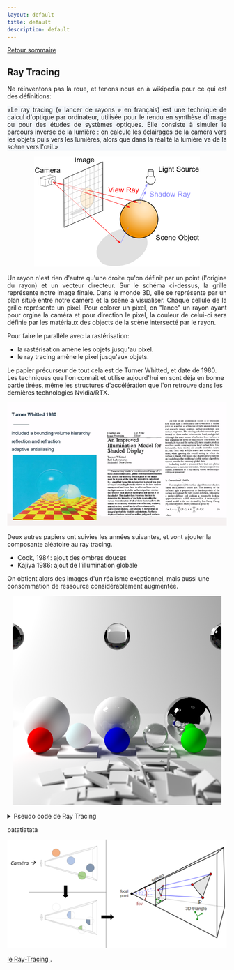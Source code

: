 ```yaml
---
layout: default
title: default
description: default
---
```


[Retour sommaire](./)

## Ray Tracing 


<p style='text-align: justify;'> 
Ne réinventons pas la roue, et tenons nous en à wikipedia pour ce qui est des définitions:
</p>

<p style='text-align:justify; background-color:#f3f6fa'> 
  «Le ray tracing (« lancer de rayons » en français) est une technique de calcul d'optique par ordinateur, utilisée pour le rendu en synthèse d'image ou pour des études de systèmes optiques. Elle consiste à simuler le parcours inverse de la lumière : on calcule les éclairages de la caméra vers les objets puis vers les lumières, alors que dans la réalité la lumière va de la scène vers l'œil.»
</p>

<p align="center"><img src="img_RTschema.png" alt="alt text" width="380"></p>

<p style='text-align: justify;'> 
Un rayon n'est rien d'autre qu'une droite qu'on définit par un point (l'origine du rayon) et un vecteur directeur.
Sur le schéma ci-dessus, la grille représente notre image finale. Dans le monde 3D, elle se représente par un plan situé entre notre caméra et la scène à visualiser. Chaque cellule de la grille représente un pixel. Pour colorer un pixel, on  "lance" un rayon ayant pour orgine la caméra et pour direction le pixel, la couleur de celui-ci sera définie par les matériaux des objects de la scène intersecté par le rayon. 
</p>

Pour faire le parallèle avec la rastérisation:
- la rastérisation amène les objets jusqu'au pixel.
- le ray tracing amène le pixel jusqu'aux objets.

Le papier précurseur de tout cela est de Turner Whitted, et date de 1980. Les techniques que l'on connait et utilise aujourd'hui en sont déja en bonne partie tirées, même les structures d'accélération que l'on retrouve dans les dernières technologies Nvidia/RTX.

<p align="center"><img src="img_RTwhitted.png" alt="alt text" width="580"></p>

Deux autres papiers ont suivies les années suivantes, et vont ajouter la composante aléatoire au ray tracing.
- Cook, 1984: ajout des ombres douces
- Kajiya 1986: ajout de l'illumination globale

On obtient alors des images d'un réalisme exeptionnel, mais aussi une consommation de ressource considérablement augmentée.

<p align="center"><img src="img_wikiRTpres.png" alt="alt text" width="480"></p>

<details>
  
  <summary>Pseudo code de Ray Tracing</summary>

  ```cpp
    Color TracePath(Ray ray, count depth) {
      if (depth >= MaxDepth) {
        return Black;  // Bounced enough times.
      }

      ray.FindNearestObject();
      if (ray.hitSomething == false) {
        return Black;  // Nothing was hit.
      }

      Material material = ray.thingHit->material;
      Color emittance = material.emittance;

      // Pick a random direction from here and keep going.
      Ray newRay;
      newRay.origin = ray.pointWhereObjWasHit;

      // This is NOT a cosine-weighted distribution!
      newRay.direction = RandomUnitVectorInHemisphereOf(ray.normalWhereObjWasHit);

      // Probability of the newRay
      const float p = 1/(2*M_PI);

      // Compute the BRDF for this ray (assuming Lambertian reflection)
      float cos_theta = DotProduct(newRay.direction, ray.normalWhereObjWasHit);
      Color BRDF = material.reflectance / M_PI ;

      // Recursively trace reflected light sources.
      Color incoming = TracePath(newRay, depth + 1);

      // Apply the Rendering Equation here.
      return emittance + (BRDF * incoming * cos_theta / p);
    }

    void Render(Image finalImage, count numSamples) {
      foreach (pixel in finalImage) {
        foreach (i in numSamples) {
          Ray r = camera.generateRay(pixel);
          pixel.color += TracePath(r, 0);
        }
        pixel.color /= numSamples;  // Average samples.
      }
    }
  ```

</details>


<p style='text-align: justify;'> 
patatiatata
</p>

![Image](img_rast.png)

<p style='text-align: justify;'> 

</p>
<p style='text-align: justify;'> 
 <a href="./raytracing.html"> le Ray-Tracing </a>. 
</p>

